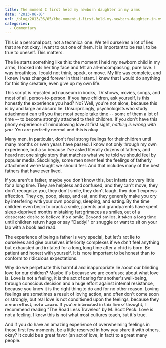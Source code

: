 ```yaml
---
title: The moment I first held my newborn daughter in my arms
date: "2013-06-05"
url: /blog/2013/06/05/the-moment-i-first-held-my-newborn-daughter-in-my-arms/
categories:
  - Commentary
---
```

This is a personal post, not a technical one. We tell ourselves a lot of lies that are not okay. I want to out one of them. It is important to be real, to be true to oneself. This matters.

The lie starts something like this: the moment I held my newborn child in my arms, I looked into her tiny face and felt an all-encompassing, pure love. I was breathless. I could not think, speak, or move. My life was complete, and I knew I was changed forever in that instant. I knew that I would do anything for this tiny creature, even give up my own life.

This script is repeated ad nauseum in books, TV shows, movies, songs, and most of all, person-to-person. If you have children, ask yourself, is this honestly the experience you had? No? Well, you're not alone, because this is by and large an absurd lie. Unsurprisingly, psychologists who study attachment can tell you that most people take time -- some of them a lot of time -- to become strongly attached to their children. If you don't have this phony experience of mindblowing love at first sight, *nothing is wrong with you.* You are perfectly normal and this is okay.

Many men, in particular, don't feel strong feelings for their children until many months or even years have passed. I know not only through my own experience, but also because I've asked literally dozens of fathers, and heard not one single story that matches what we're told we should feel by popular media. Shockingly, some men *never* feel the feelings of fatherly attachment we're taught we should feel. And that includes many of the best fathers that have ever lived.

If you aren't a father, maybe you don't know this, but infants do very little for a long time. They are helpless and confused, and they can't move, they don't recognize you, they don't smile, they don't laugh, they don't express affection. They cry, poop, sleep, and eat, and they generally make you cry by interfering with your own pooping, sleeping, and eating. By the time children even begin to crack a smile, parents and grandparents have spent sleep-deprived months mistaking fart grimaces as smiles, out of a desperate desire to believe it's a smile. Beyond smiles, it takes a long time until children return hugs or say "Daddy!" or snuggle or want to sit on your lap with a book and read.

The experience of being a father is very special, but let's not lie to ourselves and give ourselves inferiority complexes if we don't feel anything but exhausted and irritated for a long, long time after a child is born. Be patient and honest with yourself. It is more important to be honest than to conform to ridiculous expectations.

Why do we perpetuate this harmful and inappropriate lie about our blinding love for our children? Maybe it's because we are confused about what love is. Love is not a feeling, it is the act of caring for another's well-being, through conscious decision and a huge effort against internal resistance, because you know it is the right thing to do and for no other reason. Loving feelings are sometimes a result of loving action, and often don't come soon or strongly, but real love is not conditioned upon the feelings, because they are an effect, not a cause. If you're interested in this line of thought, I recommend reading "The Road Less Traveled" by M. Scott Peck. Love is not a feeling. I know this is not what most cultures teach, but it's true.

And if you do have an amazing experience of overwhelming feelings in those first few moments, be a little reserved in how you share it with others, okay? It could be a great favor (an act of love, in fact) to a great many people.


